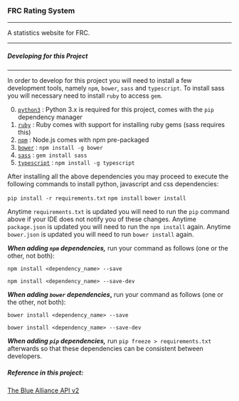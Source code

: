 ### FRC Rating System

---

A statistics website for FRC.

---

##### Developing for this Project
---

In order to develop for this project you will need to install a few development tools, namely `npm`, `bower`, `sass` and `typescript`. To install sass you will necessary need to install `ruby` to access `gem`.

0. [`python3`](https://www.python.org/) : Python 3.x is required for this project, comes with the `pip` dependency manager
0. [`ruby`](https://www.ruby-lang.org/en/) : Ruby comes with support for installing ruby gems (sass requires this)
1. [`npm`](https://nodejs.org/en/) : Node.js comes with npm pre-packaged
2. [`bower`](http://bower.io/) : `npm install -g bower`
3. [`sass`](http://sass-lang.com/) : `gem install sass`
4. [`typescript`](https://www.typescriptlang.org/) : `npm install -g typescript`

After installing all the above dependencies you may proceed to execute the following commands to install python, javascript and css dependencies:

`pip install -r requirements.txt`
`npm install`
`bower install`

Anytime `requirements.txt` is updated you will need to run the `pip` command above if your IDE does not notify you of these changes. Anytime `package.json` is updated you will need to run the `npm install` again. Anytime `bower.json` is updated you will need to run `bower install` again.

***When adding `npm` dependencies,*** run your command as follows (one or the other, not both):

`npm install <dependency_name> --save`

`npm install <dependency_name> --save-dev`

***When adding `bower` dependencies*,** run your command as follows (one or the other, not both):

`bower install <dependency_name> --save`

`bower install <dependency_name> --save-dev`


***When adding `pip` dependencies,*** run `pip freeze > requirements.txt` afterwards so that these dependencies can be consistent between developers.

##### Reference in this project:

[The Blue Alliance API v2](http://www.thebluealliance.com/apidocs)
